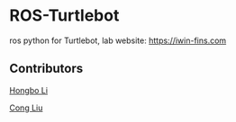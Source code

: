 # ROS-Turtlebot
ros python for Turtlebot, lab website: https://iwin-fins.com
## Contributors
[Hongbo Li](https://github.com/redglassli)

[Cong Liu](https://github.com/userliucon)

